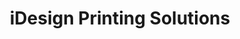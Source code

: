 ---
title: "iDesign Printing Solutions"
url: /talisay/idesign-printing-solutions/
shop: Kopieren
---